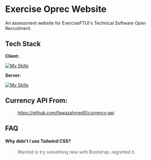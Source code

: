 # Exercise Oprec Website

An assessment website for ExerciseFTUI's Technical Software Open Recruitment.


## Tech Stack

**Client:**

[![My Skills](https://skills.thijs.gg/icons?i=react,vite,bootstrap)](https://skills.thijs.gg)

**Server:** 

[![My Skills](https://skills.thijs.gg/icons?i=nodejs)](https://skills.thijs.gg)

## Currency API From:
> https://github.com/fawazahmed0/currency-api

## FAQ

#### Why didn't I use Tailwind CSS?
> Wanted to try something new with Bootstrap, regretted it.
